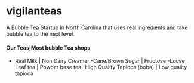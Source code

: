 # vigilanteas
A Bubble Tea Startup in North Carolina that uses real ingredients and take bubble tea to the next level.

####  Our Teas|Most bubble Tea shops
- Real Milk                    |   Non Dairy Creamer
-Cane/Brown Sugar              |  Fructose
-Loose Leaf tea                |  Powder base tea
-High Quality Tapioca (boba)   |  Low quality tapioca
